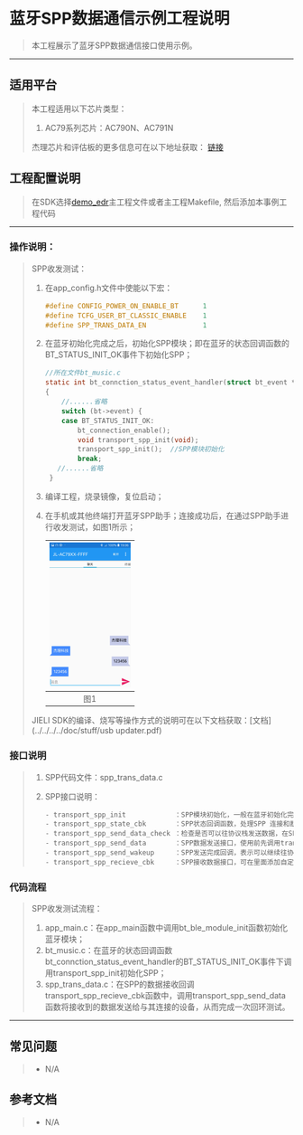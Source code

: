 ﻿# 蓝牙SPP数据通信示例工程说明

> 本工程展示了蓝牙SPP数据通信接口使用示例。

---

## 适用平台

> 本工程适用以下芯片类型：
> 1. AC79系列芯片：AC790N、AC791N
>
> 杰理芯片和评估板的更多信息可在以下地址获取：
> [链接](https://shop321455197.taobao.com/?spm=a230r.7195193.1997079397.2.2a6d391d3n5udo)

## 工程配置说明

> 在SDK选择[demo_edr](../../../demo/demo_edr/board/)主工程文件或者主工程Makefile, 然后添加本事例工程代码

---



### 操作说明：

> SPP收发测试：
>
> 1. 在app_config.h文件中使能以下宏：
>
>    ```c
>    #define CONFIG_POWER_ON_ENABLE_BT      1
>    #define TCFG_USER_BT_CLASSIC_ENABLE    1
>    #define SPP_TRANS_DATA_EN              1
>    ```
>
> 2. 在蓝牙初始化完成之后，初始化SPP模块；即在蓝牙的状态回调函数的BT_STATUS_INIT_OK事件下初始化SPP；
>
>    ```c
>    //所在文件bt_music.c
>    static int bt_connction_status_event_handler(struct bt_event *bt)
>    {
>        //......省略
>        switch (bt->event) {
>        case BT_STATUS_INIT_OK:
>            bt_connection_enable();
>            void transport_spp_init(void);
>            transport_spp_init();	//SPP模块初始化
>            break;
>     	//......省略
>     }
>    ```
>    
> 3. 编译工程，烧录镜像，复位启动；
>
> 4. 在手机或其他终端打开蓝牙SPP助手；连接成功后，在通过SPP助手进行收发测试，如图1所示；
>
>    | <img src=".\BlueSPP.jpg" alt="BlueSPP" style="zoom: 25%;" /> |
>    | :----------------------------------------------------------: |
>    |                             图1                              |
>
> JIELI SDK的编译、烧写等操作方式的说明可在以下文档获取：[文档](../../../../doc/stuff/usb updater.pdf)

### 接口说明

> 1. SPP代码文件：spp_trans_data.c
>
> 2. SPP接口说明：
>
>     ```c
>     - transport_spp_init            ：SPP模块初始化，一般在蓝牙初始化完成之后调用；
>     - transport_spp_state_cbk       ：SPP状态回调函数，处理SPP 连接和断开事件；
>     - transport_spp_send_data_check ：检查是否可以往协议栈发送数据，在SPP发送数据前调用；
>     - transport_spp_send_data       ：SPP数据发送接口，使用前先调用transport_spp_send_data_check接口；
>     - transport_spp_send_wakeup     ：SPP发送完成回调，表示可以继续往协议栈发数，用来触发继续发数；
>     - transport_spp_recieve_cbk     ：SPP接收数据接口，可在里面添加自定义数据处理操作；
>     ```

### 代码流程

> SPP收发测试流程：
>
> 1. app_main.c：在app_main函数中调用bt_ble_module_init函数初始化蓝牙模块；
> 2. bt_music.c：在蓝牙的状态回调函数bt_connction_status_event_handler的BT_STATUS_INIT_OK事件下调用transport_spp_init初始化SPP；
> 3. spp_trans_data.c：在SPP的数据接收回调transport_spp_recieve_cbk函数中，调用transport_spp_send_data函数将接收到的数据发送给与其连接的设备，从而完成一次回环测试。
---

## 常见问题

> * N/A

## 参考文档

> * N/A